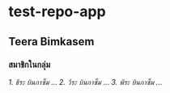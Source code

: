 # test-repo-app
## Teera Bimkasem
### สมาชิกในกลุ่ม
_1. ธีระ บินกาซ็ม_
...
_2. วีระ บินกาซ็ม_
...
_3. พีระ บินกาซ็ม_
...
